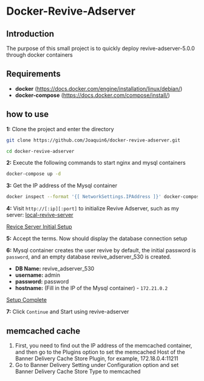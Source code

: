 # Docker-Revive-Adserver

## Introduction

The purpose of this small project is to quickly deploy revive-adserver-5.0.0 through docker containers

## Requirements

- **docker** (https://docs.docker.com/engine/installation/linux/debian/)
- **docker-compose** (https://docs.docker.com/compose/install/)

## how to use

**1:** Clone the project and enter the directory

```sh
git clone https://github.com/Joaquin6/docker-revive-adserver.git
```

```sh
cd docker-revive-adserver
```

**2:** Execute the following commands to start nginx and mysql containers

```sh
docker-compose up -d
```

**3:** Get the IP address of the Mysql container

```sh
docker inspect --format '{[ NetworkSettings.IPAddress ]}' docker-compose-revive-adserver_db_1
```

**4:** Visit `http://[:ip][:port]` to initialize Revive Adserver, such as my server: [local-revive-server](http://127.0.0.1:8000/)

[Revice Server Initial Setup](./assets/revive-server-initial-setup.png)

**5:** Accept the terms. Now should display the database connection setup

**6:** Mysql container creates the user revive by default, the initial password is `password`, and an empty database revive_adserver_530 is created.

- **DB Name:** revive_adserver_530
- **username:** admin
- **password:** password
- **hostname:** (Fill in the IP of the Mysql container) - `172.21.0.2`

[Setup Complete](./assets/revive-server-initial-setup-complete.png)

**7:** Click `Continue` and Start using revive-adserver

## memcached cache

1. First, you need to find out the IP address of the memcached container, and then go to the Plugins option to set the memcached Host of the Banner Delivery Cache Store Plugin, for example, 172.18.0.4:11211
2. Go to Banner Delivery Setting under Configuration option and set Banner Delivery Cache Store Type to memcached
